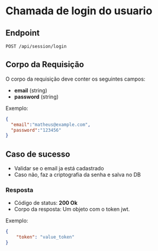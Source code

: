 # Chamada de login do usuario

## Endpoint

`POST /api/session/login`

## Corpo da Requisição

O corpo da requisição deve conter os seguintes campos:

- **email** (string)
- **password** (string)

Exemplo:

```json
{
  "email":"matheus@example.com",
  "password":"123456"
}
```

## Caso de sucesso

- Validar se o email ja está cadastrado
- Caso não, faz a criptografia da senha e salva no DB

### Resposta

- Código de status: **200 Ok**
- Corpo da resposta: Um objeto com o token jwt.

Exemplo:

```json
{
    "token": "value_token"
}
```